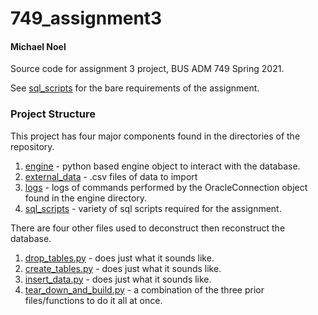 # 749_assignment3
#### Michael Noel
Source code for assignment 3 project, BUS ADM 749 Spring 2021.

See [sql_scripts](https://github.com/mnooel/749_assignment3/tree/main/sql_scripts) for the bare requirements of the 
assignment.

### Project Structure

This project has four major components found in the directories of the repository.
1. [engine](https://github.com/mnooel/749_assignment3/blob/main/engine/models.py) - 
   python based engine object to interact with the database.
2. [external_data](https://github.com/mnooel/749_assignment3/tree/main/external_data) - 
   .csv files of data to import
3. [logs](https://github.com/mnooel/749_assignment3/blob/main/logs/oracle.log) -
   logs of commands performed by the OracleConnection object found in the engine directory.
4. [sql_scripts](https://github.com/mnooel/749_assignment3/tree/main/sql_scripts) - variety of sql scripts required for the assignment.

There are four other files used to deconstruct then reconstruct the database.
1. [drop_tables.py](https://github.com/mnooel/749_assignment3/blob/main/drop_tables.py) - does just what it sounds like.
2. [create_tables.py](https://github.com/mnooel/749_assignment3/blob/main/create_tables.py) - does just what it sounds like.
3. [insert_data.py](https://github.com/mnooel/749_assignment3/blob/main/insert_data.py) - does just what it sounds like.
4. [tear_down_and_build.py](https://github.com/mnooel/749_assignment3/blob/main/tear_down_and_build.py) - a combination of the three prior files/functions to do it all at once.

